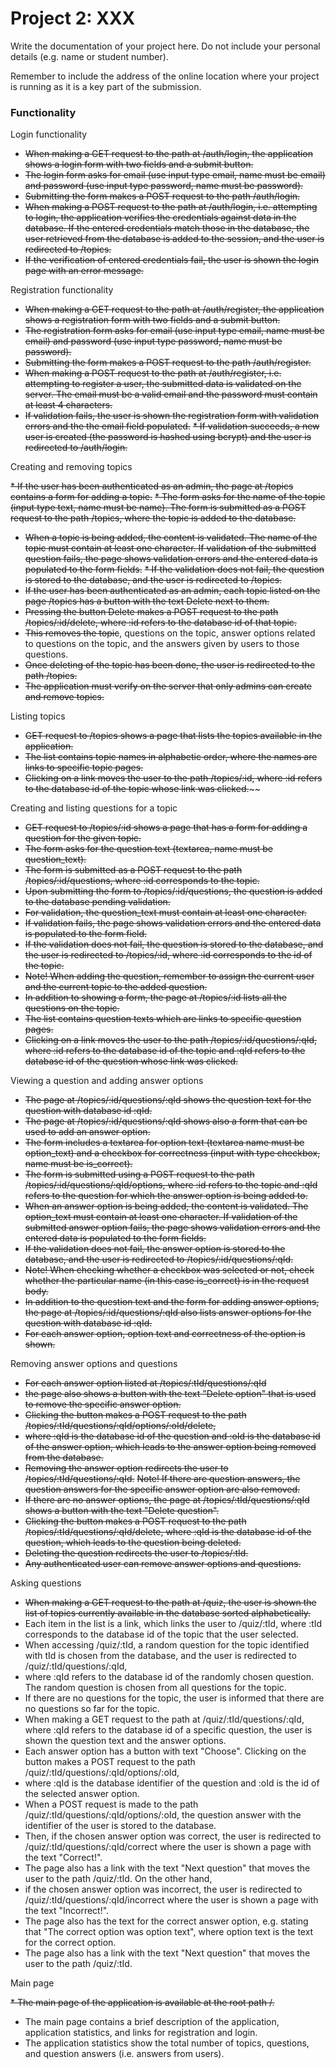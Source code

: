 # Project 2: XXX

Write the documentation of your project here. Do not include your personal
details (e.g. name or student number).

Remember to include the address of the online location where your project is
running as it is a key part of the submission.


### Functionality

Login functionality

* ~~When making a GET request to the path at /auth/login, the application shows a login form with two fields and a submit button.~~ 
* ~~The login form asks for email (use input type email, name must be email) and password (use input type password, name must be password).~~ 
* ~~Submitting the form makes a POST request to the path /auth/login.~~
* ~~When making a POST request to the path at /auth/login, i.e. attempting to login, the application verifies the credentials against data in the database. If the entered credentials match those in the database, the user retrieved from the database is added to the session, and the user is redirected to /topics.~~
* ~~If the verification of entered credentials fail, the user is shown the login page with an error message.~~

Registration functionality

* ~~When making a GET request to the path at /auth/register, the application shows a registration form with two fields and a submit button.~~
* ~~The registration form asks for email (use input type email, name must be email) and password (use input type password, name must be password).~~
* ~~Submitting the form makes a POST request to the path /auth/register.~~
* ~~When making a POST request to the path at /auth/register, i.e. attempting to register a user, the submitted data is validated on the server. The email must be a valid email and the password must contain at least 4 characters.~~ 
* ~~If validation fails, the user is shown the registration form with validation errors and the the email field populated.~~ 
~~* If validation succeeds, a new user is created (the password is hashed using bcrypt) and the user is redirected to /auth/login.~~

Creating and removing topics

~~* If the user has been authenticated as an admin, the page at /topics contains a form for adding a topic.~~
~~* The form asks for the name of the topic (input type text, name must be name). The form is submitted as a POST request to the path /topics, where the topic is added to the database.~~
* ~~When a topic is being added, the content is validated. The name of the topic must contain at least one character. If validation of the submitted question fails, the page shows validation errors and the entered data is populated to the form fields.~~
~~* If the validation does not fail, the question is stored to the database, and the user is redirected to /topics.~~
* ~~If the user has been authenticated as an admin, each topic listed on the page /topics has a button with the text Delete next to them.~~ 
* ~~Pressing the button Delete makes a POST request to the path /topics/:id/delete, where :id refers to the database id of that topic.~~ 
* ~~This removes the topic~~, questions on the topic, answer options related to questions on the topic, and the answers given by users to those questions. 
* ~~Once deleting of the topic has been done, the user is redirected to the path /topics.~~
* ~~The application must verify on the server that only admins can create and remove topics.~~

Listing topics

* ~~GET request to /topics shows a page that lists the topics available in the application.~~
* ~~The list contains topic names in alphabetic order, where the names are links to specific topic pages.~~
* ~~Clicking on a link moves the user to the path /topics/:id, where :id refers to the database id of the topic whose link was clicked.~~~~

Creating and listing questions for a topic

* ~~GET request to /topics/:id shows a page that has a form for adding a question for the given topic.~~
* ~~The form asks for the question text (textarea, name must be question_text).~~ 
* ~~The form is submitted as a POST request to the path /topics/:id/questions, where :id corresponds to the topic.~~
* ~~Upon submitting the form to /topics/:id/questions, the question is added to the database pending validation.~~
* ~~For validation, the question_text must contain at least one character.~~ 
* ~~If validation fails, the page shows validation errors and the entered data is populated to the form field.~~
* ~~If the validation does not fail, the question is stored to the database, and the user is redirected to /topics/:id, where :id corresponds to the id of the topic.~~
* ~~Note! When adding the question, remember to assign the current user and the current topic to the added question.~~
* ~~In addition to showing a form, the page at /topics/:id lists all the questions on the topic.~~ 
* ~~The list contains question texts which are links to specific question pages.~~ 
* ~~Clicking on a link moves the user to the path /topics/:id/questions/:qId, where :id refers to the database id of the topic and :qId refers to the database id of the question whose link was clicked.~~

Viewing a question and adding answer options

* ~~The page at /topics/:id/questions/:qId shows the question text for the question with database id :qId.~~
* ~~The page at /topics/:id/questions/:qId shows also a form that can be used to add an answer option.~~
* ~~The form includes a textarea for option text (textarea name must be option_text) and a checkbox for correctness (input with type checkbox, name must be is_correct).~~
* ~~The form is submitted using a POST request to the path /topics/:id/questions/:qId/options, where :id refers to the topic and :qId refers to the question for which the answer option is being added to.~~
* ~~When an answer option is being added, the content is validated. The option_text must contain at least one character. If validation of the submitted answer option fails, the page shows validation errors and the entered data is populated to the form fields.~~
* ~~If the validation does not fail, the answer option is stored to the database, and the user is redirected to /topics/:id/questions/:qId.~~
* ~~Note! When checking whether a checkbox was selected or not, check whether the particular name (in this case is_correct) is in the request body.~~
* ~~In addition to the question text and the form for adding answer options, the page at /topics/:id/questions/:qId also lists answer options for the question with database id :qId.~~
* ~~For each answer option, option text and correctness of the option is shown.~~

Removing answer options and questions

* ~~For each answer option listed at /topics/:tId/questions/:qId~~
* ~~the page also shows a button with the text "Delete option" that is used to remove the specific answer option.~~
* ~~Clicking the button makes a POST request to the path /topics/:tId/questions/:qId/options/:oId/delete,~~ 
* ~~where :qId is the database id of the question and :oId is the database id of the answer option, which leads to the answer option being removed from the database.~~ 
* ~~Removing the answer option redirects the user to /topics/:tId/questions/:qId.~~ ~~Note! If there are question answers, the question answers for the specific answer option are also removed.~~
* ~~If there are no answer options, the page at /topics/:tId/questions/:qId shows a button with the text "Delete question".~~ 
* ~~Clicking the button makes a POST request to the path /topics/:tId/questions/:qId/delete, where :qId is the database id of the question, which leads to the question being deleted.~~ 
* ~~Deleting the question redirects the user to /topics/:tId.~~
* ~~Any authenticated user can remove answer options and questions.~~

Asking questions

* ~~When making a GET request to the path at /quiz, the user is shown the list of topics currently available in the database sorted alphabetically.~~ 
* Each item in the list is a link, which links the user to /quiz/:tId, where :tId corresponds to the database id of the topic that the user selected.
* When accessing /quiz/:tId, a random question for the topic identified with tId is chosen from the database, and the user is redirected to /quiz/:tId/questions/:qId,
* where :qId refers to the database id of the randomly chosen question. The random question is chosen from all questions for the topic.
* If there are no questions for the topic, the user is informed that there are no questions so far for the topic.
* When making a GET request to the path at /quiz/:tId/questions/:qId, where :qId refers to the database id of a specific question, the user is shown the question text and the answer options.
* Each answer option has a button with text "Choose". Clicking on the button makes a POST request to the path /quiz/:tId/questions/:qId/options/:oId,
* where :qId is the database identifier of the question and :oId is the id of the selected answer option.
* When a POST request is made to the path /quiz/:tId/questions/:qId/options/:oId, the question answer with the identifier of the user is stored to the database.
* Then, if the chosen answer option was correct, the user is redirected to /quiz/:tId/questions/:qId/correct where the user is shown a page with the text "Correct!".
* The page also has a link with the text "Next question" that moves the user to the path /quiz/:tId. On the other hand,
* if the chosen answer option was incorrect, the user is redirected to /quiz/:tId/questions/:qId/incorrect where the user is shown a page with the text "Incorrect!".
* The page also has the text for the correct answer option, e.g. stating that "The correct option was option text", where option text is the text for the correct option.
* The page also has a link with the text "Next question" that moves the user to the path /quiz/:tId.


Main page

~~* The main page of the application is available at the root path /.~~
* The main page contains a brief description of the application, application statistics, and links for registration and login.
* The application statistics show the total number of topics, questions, and question answers (i.e. answers from users).


